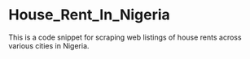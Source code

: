 # House_Rent_In_Nigeria
This is a code snippet for scraping web listings of house rents across various cities in Nigeria.  
